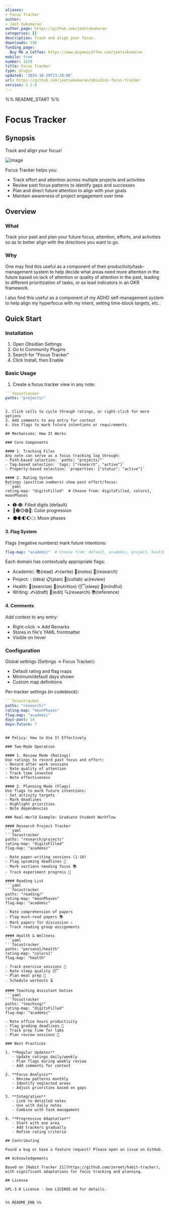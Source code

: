 ```yaml
---
aliases:
- Focus Tracker
author:
- Jeet Sukumaran
author_page: https://github.com/jeetsukumaran
categories: []
description: Track and align your focus.
downloads: 538
funding_page:
  Buy Me a Coffee: https://www.buymeacoffee.com/jeetsukumaran
mobile: true
number: 1678
title: Focus Tracker
type: plugin
updated: '2024-10-29T13:20:00'
url: https://github.com/jeetsukumaran/obsidian-focus-tracker
version: 2.1.0
---
```


%% README_START %%

# Focus Tracker

## Synopsis

Track and align your focus!

![image](https://github.com/jeetsukumaran/obsidian-focus-tracker/assets/26183/4e7343d0-c1ad-49e1-a077-1e0ec48dc135)

Focus Tracker helps you:
- Track effort and attention across multiple projects and activities
- Review past focus patterns to identify gaps and successes
- Plan and direct future attention to align with your goals
- Maintain awareness of project engagement over time

## Overview

### What

Track your past and plan your future focus, attention, efforts, and activities so as to better align with the directions you want to go.

### Why

One may find this useful as a component of their productivity/task-management system to help decide what areas need more attention in the future based on lack of attention or quality of attention in the past, leading to different prioritization of tasks, or as lead indicators in an OKR framework.

I also find this useful as a component of my ADHD self-management system to help align my hyperfocus with my intent, setting time-block targets, etc..

## Quick Start

### Installation

1. Open Obsidian Settings
2. Go to Community Plugins
3. Search for "Focus Tracker"
4. Click Install, then Enable

### Basic Usage

1. Create a focus tracker view in any note:
```yaml
```focustracker
paths: "projects/"
```
```

2. Click cells to cycle through ratings, or right-click for more options
3. Add comments to any entry for context
4. Use flags to mark future intentions or requirements

## Mechanisms: How It Works

### Core Components

#### 1. Tracking Files
Any note can serve as a focus tracking log through:
- Path-based selection: `paths: "projects/"`
- Tag-based selection: `tags: ["research", "active"]`
- Property-based selection: `properties: {"status": "active"}`

#### 2. Rating System
Ratings (positive numbers) show past effort/focus:
```yaml
rating-map: "digitsFilled"  # Choose from: digitsFilled, colors1, moonPhases
```
- ➊-➓: Filled digits (default)
- 🔴🟠🟡🟢🔵: Color progression
- 🌑🌒🌓🌔🌕: Moon phases

#### 3. Flag System
Flags (negative numbers) mark future intentions:
```yaml
flag-map: "academic"  # Choose from: default, academic, project, health, writing
```

Each domain has contextually appropriate flags:
- Academic: 📚(read) ✍️(write) 📝(notes) 🔬(research)
- Project: 💡(idea) 📋(plan) 👥(collab) 📊(review)
- Health: 🏃(exercise) 🥗(nutrition) 😴(sleep) 🧘(mindful)
- Writing: ✍️(draft) 📝(edit) 🔍(research) 📚(reference)

#### 4. Comments
Add context to any entry:
- Right-click → Add Remarks
- Stores in file's YAML frontmatter
- Visible on hover

### Configuration

Global settings (Settings → Focus Tracker):
- Default rating and flag maps
- Minimum/default days shown
- Custom map definitions

Per-tracker settings (in codeblock):
```yaml
```focustracker
paths: "research/"
rating-map: "moonPhases"
flag-map: "academic"
days-past: 14
days-future: 7
```
```

## Policy: How to Use It Effectively

### Two-Mode Operation

#### 1. Review Mode (Ratings)
Use ratings to record past focus and effort:
- Record after work sessions
- Rate quality of attention
- Track time invested
- Note effectiveness

#### 2. Planning Mode (Flags)
Use flags to mark future intentions:
- Set activity targets
- Mark deadlines
- Highlight priorities
- Note dependencies

### Real-World Example: Graduate Student Workflow

#### Research Project Tracker
```yaml
```focustracker
paths: "research/projects"
rating-map: "digitsFilled"
flag-map: "academic"
```
```
- Rate paper-writing sessions (1-10)
- Flag upcoming deadlines 📅
- Mark sections needing focus 📚
- Track experiment progress 🔬

#### Reading List
```yaml
```focustracker
paths: "reading/"
rating-map: "moonPhases"
flag-map: "academic"
```
```
- Rate comprehension of papers
- Flag must-read papers 📚
- Mark papers for discussion ✍️
- Track reading group assignments

#### Health & Wellness
```yaml
```focustracker
paths: "personal/health"
rating-map: "colors1"
flag-map: "health"
```
```
- Track exercise sessions 🏃
- Rate sleep quality 😴
- Plan meal prep 🥗
- Schedule workouts ⏳

#### Teaching Assistant Duties
```yaml
```focustracker
paths: "teaching/"
rating-map: "digitsFilled"
flag-map: "academic"
```
```
- Rate office hours productivity
- Flag grading deadlines 📅
- Track prep time for labs
- Plan review sessions 👥

### Best Practices

1. **Regular Updates**
   - Update ratings daily/weekly
   - Plan flags during weekly review
   - Add comments for context

2. **Focus Analysis**
   - Review patterns monthly
   - Identify neglected areas
   - Adjust priorities based on gaps

3. **Integration**
   - Link to detailed notes
   - Use with daily notes
   - Combine with task management

4. **Progressive Adaptation**
   - Start with one area
   - Add trackers gradually
   - Refine rating criteria

## Contributing

Found a bug or have a feature request? Please open an issue on GitHub.

## Acknowledgements

Based on [Habit Tracker 21](https://github.com/zoreet/habit-tracker), with significant adaptations for focus tracking and planning.

## License

GPL-3.0 License - See LICENSE.md for details.


%% README_END %%